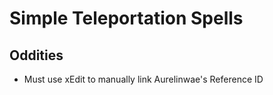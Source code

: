 # Simple Teleportation Spells


## Oddities
- Must use xEdit to manually link Aurelinwae's Reference ID